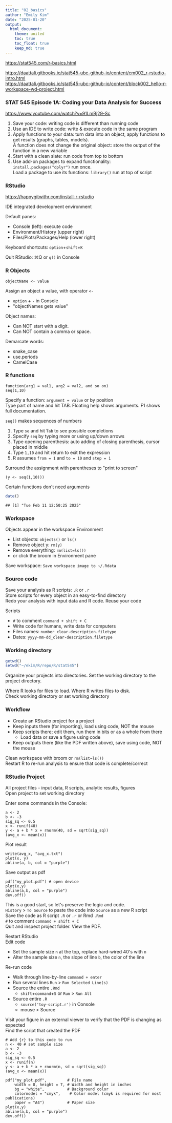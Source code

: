```yaml
---
title: "02_basics"
author: "Emily Kim"
date: "2025-01-20"
output: 
  html_document:   
    theme: united  
    toc: true  
    toc_float: true  
    keep_md: true 
---
```




https://stat545.com/r-basics.html  

https://daattali.gitbooks.io/stat545-ubc-github-io/content/cm002_r-rstudio-intro.html  
https://daattali.gitbooks.io/stat545-ubc-github-io/content/block002_hello-r-workspace-wd-project.html  

### STAT 545 Episode 1A: Coding your Data Analysis for Success  
https://www.youtube.com/watch?v=91LmBj29-Sc  

1) Save your code: writing code is different than running code  
2) Use an IDE to write code: write & execute code in the same program  
3) Apply functions to your data: turn data into an object, apply functions to get results (graphs, tables, models).  
A function does not change the original object:  store the output of the function in a new variable  
4) Start with a clean slate: run code from top to bottom   
5) Use add-on packages to expand functionality:  `install.packages("dplyr")` run once.  
Load a package to use its functions: `library()` run at top of script  

### RStudio
https://happygitwithr.com/install-r-rstudio  

IDE integrated development environment  

Default panes:  

* Console (left): execute code  
* Environment/History (upper right)  
* Files/Plots/Packages/Help (lower right) 

Keyboard shortcuts: `option`+`shift`+`K`

Quit RStudio: ⌘Q or `q()` in Console  

### R Objects
```
objectName <- value
```
Assign an object a value, with operator `<-`  

* `option` + `-` in Console    
* "objectNames gets value"    

Object names:   

* Can NOT start with a digit. 
* Can NOT contain a comma or space.  

Demarcate words:  

* snake_case
* use.periods
* CamelCase

### R functions 
```
function(arg1 = val1, arg2 = val2, and so on)
seq(1,10)
```
Specify a function: `argument = value` or by position  
Type part of name and hit TAB. Floating help shows arguments. F1 shows full documentation.  

`seq()` makes sequences of numbers  

1) Type `se` and hit `Tab` to see possible completions 
2) Specify `seq` by typing more or using up/down arrows  
3) Type opening parenthesis:  auto adding of closing parenthesis, cursor placed in middle  
4) Type `1,10` and hit return to exit the expression   
5) R assumes `from = 1` and `to = 10` and `step = 1` 

Surround the assignment with parentheses to "print to screen"  
```
(y <- seq(1,10)))
```
Certain functions don't need arguments 

``` r
date()
```

```
## [1] "Tue Feb 11 12:50:25 2025"
```

### Workspace

Objects appear in the workspace Environment

* List objects: `objects()` or `ls()` 
* Remove object y: `rm(y)`
* Remove everything: `rm(list=ls())`   
* or click the broom in Environment pane  

Save workspace: `Save workspace image to ~/.Rdata`  

### Source code  
Save your analysis as R scripts: `.R` or `.r`  
Store scripts for every object in an easy-to-find directory   
Redo your analysis with input data and R code. Reuse your code    

Scripts  
* `#` to comment `command + shift + C`  
* Write code for humans, write data for computers  
* Files names: `number_clear-description.filetype`  
* Dates: `yyyy-mm-dd_clear-description.filetype`  

### Working directory  
```r
getwd()
setwd("~/ekim/R/repo/R/stat545")
```
Organize your projects into directories. Set the working directory to the project directory.  

Where R looks for files to load. Where R writes files to disk.  
Check working directory or set working directory  

### Workflow

* Create an RStudio project for a project  
* Keep inputs there (for importing), load using code, NOT the mouse       
* Keep scripts there; edit them, run them in bits or as a whole from there
  * Load data or save a figure using code    
* Keep outputs there (like the PDF written above), save using code, NOT the mouse  

Clean workspace with broom or `rm(list=ls())`  
Restart R to re-run analysis to ensure that code is complete/correct   

### RStudio Project
All project files - input data, R scripts, analytic results, figures  
Open project to set working directory  

Enter some commands in the Console:
```
a <- 2
b <- -3
sig_sq <- 0.5
x <- runif(40)
y <- a + b * x + rnorm(40, sd = sqrt(sig_sq))
(avg_x <- mean(x))
```
Plot result
```
write(avg_x, "avg_x.txt")
plot(x, y)
abline(a, b, col = "purple")
```
Save output as pdf
```
pdf("my_plot.pdf") # open device
plot(x,y)
abline(a,b, col = "purple")
dev.off() 
```
This is a good start, so let's preserve the logic and code.  
`History` > `To Source` to paste the code into `Source` as a new R script     
Save the code as R script `.R` or `.r`  or Rmd `.Rmd`  
`#` to comment `command + shift + C`  
Quit and inspect project folder. View the PDF.  

Restart RStudio  
Edit code  

* Set the sample size `n` at the top, replace hard-wired 40's with `n`  
* Alter the sample size `n`, the slope of line `b`, the color of the line  

Re-run code

* Walk through line-by-line `command + enter` 
* Run several lines `Run` > `Run Selected Line(s)`  
* Source the entire `.Rmd`
  * `shift`+`command`+`S` or  `Run` > `Run All`
* Source entire `.R`  
  * `source('toy-script.r')` in Console  
  * mouse > Source  
  
Visit your figure in an external viewer to verify that the PDF is changing as expected  
Find the script that created the PDF  

```
# Add {r} to this code to run  
n <- 40 # set sample size
a <- 2
b <- -3
sig_sq <- 0.5
x <- runif(n)
y <- a + b * x + rnorm(n, sd = sqrt(sig_sq))
(avg_x <- mean(x))

pdf("my_plot.pdf",         # File name
    width = 8, height = 7, # Width and height in inches
    bg = "white",          # Background color
    colormodel = "cmyk",    # Color model (cmyk is required for most publications)
    paper = "A4")          # Paper size
plot(x,y)
abline(a,b, col = "purple")
dev.off()
```
 
